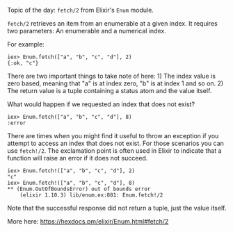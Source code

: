 Topic of the day: `fetch/2` from Elixir's `Enum` module.

`fetch/2` retrieves an item from an enumerable at a given index. It requires two parameters: An enumerable and a numerical index.

For example:

```
iex> Enum.fetch(["a", "b", "c", "d"], 2)
{:ok, "c"}
```

There are two important things to take note of here: 1) The index value is zero based, meaning that "a" is at index zero, "b" is at index 1 and so on.  2) The return value is a tuple containing a status atom and the value itself.

What would happen if we requested an index that does not exist?

```
iex> Enum.fetch(["a", "b", "c", "d"], 8)
:error
```

There are times when you might find it useful to throw an exception if you attempt to access an index that does not exist. For those scenarios you can use `fetch!/2`. The exclamation point is often used in Elixir to indicate that a function will raise an error if it does not succeed.

```
iex> Enum.fetch!(["a", "b", "c", "d"], 2)
"c"
iex> Enum.fetch!(["a", "b", "c", "d"], 8)
** (Enum.OutOfBoundsError) out of bounds error
    (elixir 1.10.3) lib/enum.ex:881: Enum.fetch!/2
```

Note that the successful response did not return a tuple, just the value itself.

More here:
https://hexdocs.pm/elixir/Enum.html#fetch/2
